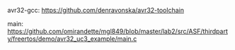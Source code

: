 avr32-gcc: https://github.com/denravonska/avr32-toolchain

main: https://github.com/omirandette/mgl849/blob/master/lab2/src/ASF/thirdparty/freertos/demo/avr32_uc3_example/main.c
